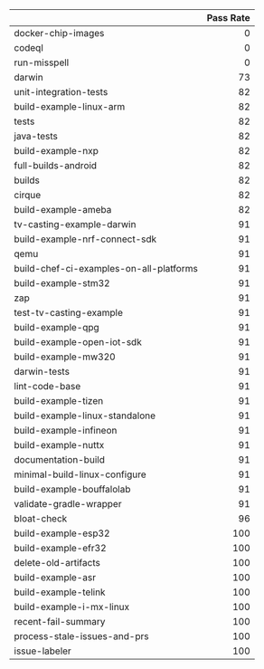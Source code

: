 |                                         |   Pass Rate |
|:----------------------------------------|------------:|
| docker-chip-images                      |           0 |
| codeql                                  |           0 |
| run-misspell                            |           0 |
| darwin                                  |          73 |
| unit-integration-tests                  |          82 |
| build-example-linux-arm                 |          82 |
| tests                                   |          82 |
| java-tests                              |          82 |
| build-example-nxp                       |          82 |
| full-builds-android                     |          82 |
| builds                                  |          82 |
| cirque                                  |          82 |
| build-example-ameba                     |          82 |
| tv-casting-example-darwin               |          91 |
| build-example-nrf-connect-sdk           |          91 |
| qemu                                    |          91 |
| build-chef-ci-examples-on-all-platforms |          91 |
| build-example-stm32                     |          91 |
| zap                                     |          91 |
| test-tv-casting-example                 |          91 |
| build-example-qpg                       |          91 |
| build-example-open-iot-sdk              |          91 |
| build-example-mw320                     |          91 |
| darwin-tests                            |          91 |
| lint-code-base                          |          91 |
| build-example-tizen                     |          91 |
| build-example-linux-standalone          |          91 |
| build-example-infineon                  |          91 |
| build-example-nuttx                     |          91 |
| documentation-build                     |          91 |
| minimal-build-linux-configure           |          91 |
| build-example-bouffalolab               |          91 |
| validate-gradle-wrapper                 |          91 |
| bloat-check                             |          96 |
| build-example-esp32                     |         100 |
| build-example-efr32                     |         100 |
| delete-old-artifacts                    |         100 |
| build-example-asr                       |         100 |
| build-example-telink                    |         100 |
| build-example-i-mx-linux                |         100 |
| recent-fail-summary                     |         100 |
| process-stale-issues-and-prs            |         100 |
| issue-labeler                           |         100 |